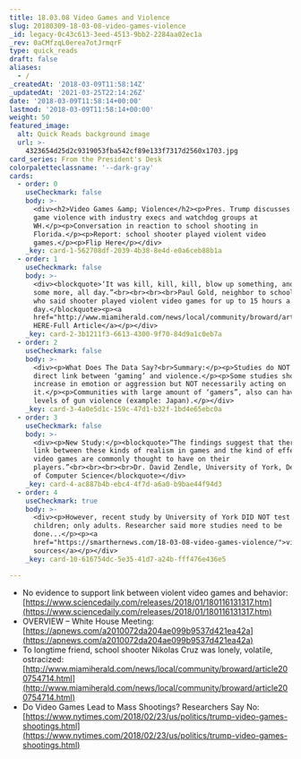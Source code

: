 ```yaml
---
title: 18.03.08 Video Games and Violence
slug: 20180309-18-03-08-video-games-violence
_id: legacy-0c43c613-3eed-4513-9bb2-2284aa02ec1a
_rev: 0aCMfzqL0erea7otJrmqrF
type: quick_reads
draft: false
aliases:
  - /
_createdAt: '2018-03-09T11:58:14Z'
_updatedAt: '2021-03-25T22:14:26Z'
date: '2018-03-09T11:58:14+00:00'
lastmod: '2018-03-09T11:58:14+00:00'
weight: 50
featured_image:
  alt: Quick Reads background image
  url: >-
    4323654d25d2c9319053fba542cf89e133f7317d2560x1703.jpg
card_series: From the President's Desk
colorpaletteclassname: '--dark-gray'
cards:
  - order: 0
    useCheckmark: false
    body: >-
      <div><h2>Video Games &amp; Violence</h2><p>Pres. Trump discusses video
      game violence with industry execs and watchdog groups at
      WH.</p><p>Conversation in reaction to school shooting in
      Florida.</p><p>Report: school shooter played violent video
      games.</p><p>Flip Here</p></div>
    _key: card-1-562708df-2039-4b38-8e4d-e0a6ceb88b1a
  - order: 1
    useCheckmark: false
    body: >-
      <div><blockquote>‘It was kill, kill, kill, blow up something, and kill
      some more, all day.”<br><br><br><br>Paul Gold, neighbor to school shooter,
      who said shooter played violent video games for up to 15 hours a
      day.</blockquote><p><a
      href="http://www.miamiherald.com/news/local/community/broward/article200754714.html">Click
      HERE-Full Article</a></p></div>
    _key: card-2-3b1211f3-6613-4300-9f70-84d9a1c0eb7a
  - order: 2
    useCheckmark: false
    body: >-
      <div><p>What Does The Data Say?<br>Summary:</p><p>Studies do NOT show
      direct link between ‘gaming’ and violence.</p><p>Some studies show an
      increase in emotion or aggression but NOT necessarily acting on
      it.</p><p>Communities with large amount of ‘gamers”, also can have low
      levels of gun violence (example: Japan).</p></div>
    _key: card-3-4a0e5d1c-159c-47d1-b32f-1bd4e65ebc0a
  - order: 3
    useCheckmark: false
    body: >-
      <div><p>New Study:</p><blockquote>“The findings suggest that there is no
      link between these kinds of realism in games and the kind of effects that
      video games are commonly thought to have on their
      players.”<br><br><br><br>Dr. David Zendle, University of York, Department
      of Computer Science</blockquote></div>
    _key: card-4-ac887b4b-ebc4-4f7d-a6a0-b9bae44f94d3
  - order: 4
    useCheckmark: true
    body: >-
      <div><p>However, recent study by University of York DID NOT test on
      children; only adults. Researcher said more studies need to be
      done...</p><p><a
      href="https://smarthernews.com/18-03-08-video-games-violence/">view
      sources</a></p></div>
    _key: card-10-616754dc-5e35-41d7-a24b-fff476e436e5

---
```

* No evidence to support link between violent video games and behavior: [https://www.sciencedaily.com/releases/2018/01/180116131317.htm](https://www.sciencedaily.com/releases/2018/01/180116131317.htm)
* OVERVIEW – White House Meeting: [https://apnews.com/a2010072da204ae099b9537d421ea42a](https://apnews.com/a2010072da204ae099b9537d421ea42a)
* To longtime friend, school shooter Nikolas Cruz was lonely, volatile, ostracized: [http://www.miamiherald.com/news/local/community/broward/article200754714.html](http://www.miamiherald.com/news/local/community/broward/article200754714.html)
* Do Video Games Lead to Mass Shootings? Researchers Say No: [https://www.nytimes.com/2018/02/23/us/politics/trump-video-games-shootings.html](https://www.nytimes.com/2018/02/23/us/politics/trump-video-games-shootings.html)